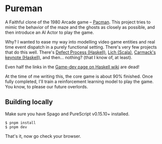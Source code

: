 # Pureman

A Faithful clone of the 1980 Arcade game – [Pacman](https://en.wikipedia.org/wiki/Pac-Man).
This project tries to mimic the behavior of the maze and the ghosts as closely as possible,
and then introduce an AI Actor to play the game.

Why?
I wanted to ease my way into modelling video game entities and real time event dispatch in a purely functional setting.
There's very few projects that do this well.
There's [Defect Process (Haskell)](https://github.com/incoherentsoftware/defect-process), [Lich (Scala)](http://michaelshaw.io/game_talk/game.html#/), [Carmack's keynote (Haskell)](https://www.youtube.com/watch?v=Uooh0Y9fC_M), and then... nothing?
(that I know of, at least).

Even half the links in the [Game-dev page on Haskell wiki](https://wiki.haskell.org/Game_Development) are dead!

At the time of me writing this, the core game is about 90% finished.
Once fully completed, I'll train a reinforcement learning model to play the game.
You know, to please our future overlords.

## Building locally

Make sure you have Spago and PureScript v0.15.10+ installed.

```
$ pnpm install
$ pnpm dev
```

That's it, now go check your browser.
